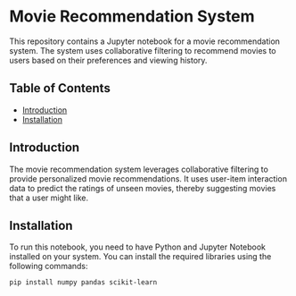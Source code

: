 
# Movie Recommendation System

This repository contains a Jupyter notebook for a movie recommendation system. The system uses collaborative filtering to recommend movies to users based on their preferences and viewing history.

## Table of Contents

- [Introduction](#introduction)
- [Installation](#installation)


## Introduction

The movie recommendation system leverages collaborative filtering to provide personalized movie recommendations. It uses user-item interaction data to predict the ratings of unseen movies, thereby suggesting movies that a user might like.

## Installation

To run this notebook, you need to have Python and Jupyter Notebook installed on your system. You can install the required libraries using the following commands:

```bash
pip install numpy pandas scikit-learn
